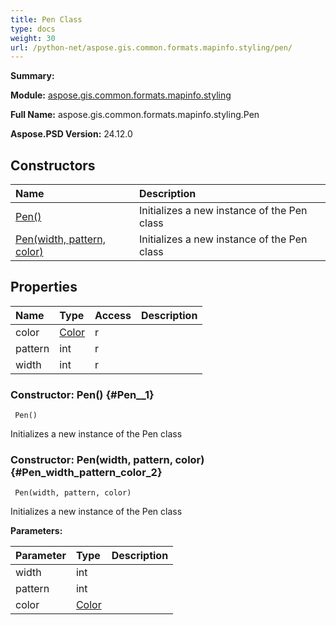 ```yaml
---
title: Pen Class
type: docs
weight: 30
url: /python-net/aspose.gis.common.formats.mapinfo.styling/pen/
---
```


**Summary:** 

**Module:** [aspose.gis.common.formats.mapinfo.styling](/psd/python-net/aspose.gis.common.formats.mapinfo.styling/)

**Full Name:** aspose.gis.common.formats.mapinfo.styling.Pen

**Aspose.PSD Version:** 24.12.0

## **Constructors**
| **Name** | **Description** |
| :- | :- |
| [Pen()](#Pen__1) | Initializes a new instance of the Pen class |
| [Pen(width, pattern, color)](#Pen_width_pattern_color_2) | Initializes a new instance of the Pen class |
## **Properties**
| **Name** | **Type** | **Access** | **Description** |
| :- | :- | :- | :- |
| color | [Color](/psd/python-net/aspose.gis.common.formats.mapinfo.styling/color) | r |    |
| pattern | int | r |    |
| width | int | r |    |


### Constructor: Pen() {#Pen__1}


```
 Pen() 
```

Initializes a new instance of the Pen class

### Constructor: Pen(width, pattern, color) {#Pen_width_pattern_color_2}


```
 Pen(width, pattern, color) 
```

Initializes a new instance of the Pen class

**Parameters:**

| Parameter | Type | Description |
| :- | :- | :- |
| width | int |  |
| pattern | int |  |
| color | [Color](/psd/python-net/aspose.gis.common.formats.mapinfo.styling/color) |  |

